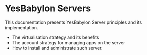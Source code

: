 # YesBabylon Servers

This documentation presents YesBabylon Server principles and its implementation.

* The virtualisation strategy and its benefits
* The account strategy for managing apps on the server
* How to install and administrate such server.
